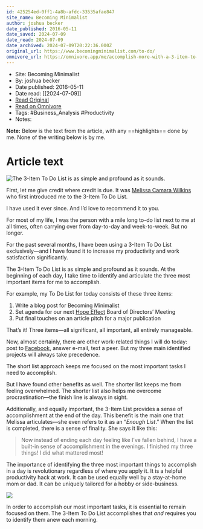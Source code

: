 ```yaml
---
id: 425254ed-0ff1-4a8b-afdc-33535afae847
site_name: Becoming Minimalist
author: joshua becker
date_published: 2016-05-11
date_saved: 2024-07-09
date_read: 2024-07-09
date_archived: 2024-07-09T20:22:36.000Z
original_url: https://www.becomingminimalist.com/to-do/
omnivore_url: https://omnivore.app/me/accomplish-more-with-a-3-item-to-do-list-1909911e9a8
---
```


 - Site: Becoming Minimalist
 - By: joshua becker
 - Date published: 2016-05-11
 - Date read: [[2024-07-09]]
 - [Read Original](https://www.becomingminimalist.com/to-do/)
 - [Read on Omnivore](https://omnivore.app/me/accomplish-more-with-a-3-item-to-do-list-1909911e9a8)
 - Tags:  #Business_Analysis  #Productivity 
 - Notes: 

**Note:** Below is the text from the article, with any ==highlights== done by me. None of the writing below is by me.

# Article text
![The 3-Item To Do List is as simple and profound as it sounds.](https://proxy-prod.omnivore-image-cache.app/600x290,sAl0bjvRiufPtfVZA8w1Wr49uApWRNHn9-IM_QCL2wSE/https://www.becomingminimalist.com/wp-content/uploads/2016/05/3-item-to-do-list.jpg)

First, let me give credit where credit is due. It was [Melissa Camara Wilkins](http://melissacamarawilkins.com/) who first introduced me to the 3-Item To Do List.

I have used it ever since. And I’d love to recommend it to you.

For most of my life, I was the person with a mile long to-do list next to me at all times, often carrying over from day-to-day and week-to-week. But no longer.

For the past several months, I have been using a 3-Item To Do List exclusively—and I have found it to increase my productivity and work satisfaction significantly.

The 3-Item To Do List is as simple and profound as it sounds. At the beginning of each day, I take time to identify and articulate the three most important items for me to accomplish.

For example, my To Do List for today consists of these three items:

1. Write a blog post for Becoming Minimalist
2. Set agenda for our next [Hope Effect](http://hopeeffect.com/) Board of Directors’ Meeting
3. Put final touches on an article pitch for a major publication

That’s it! Three items—all significant, all important, all entirely manageable.

Now, almost certainly, there are other work-related things I will do today: post to [Facebook](https://www.facebook.com/becomingminimalist), answer e-mail, text a peer. But my three main identified projects will always take precedence.

The short list approach keeps me focused on the most important tasks I need to accomplish.

But I have found other benefits as well. The shorter list keeps me from feeling overwhelmed. The shorter list also helps me overcome procrastination—the finish line is always in sight.

Additionally, and equally important, the 3-Item List provides a sense of accomplishment at the end of the day. This benefit is the main one that Melissa articulates—she even refers to it as an “_Enough List_.” When the list is completed, there is a sense of finality. She says it like this:

> Now instead of ending each day feeling like I’ve fallen behind, I have a built-in sense of accomplishment in the evenings. I finished my three things! I did what mattered most!

The importance of identifying the three most important things to accomplish in a day is revolutionary regardless of where you apply it. It is a helpful productivity hack at work. It can be used equally well by a stay-at-home mom or dad. It can be uniquely tailored for a hobby or side-business.

![](https://proxy-prod.omnivore-image-cache.app/1024x684,s5dvY5XDRaLwHoLqmJLO7mBbOK6dGmKkEcmDtZSwUlYo/https://www.becomingminimalist.com/wp-content/uploads/2024/07/the-zeigarnik-effect-1024x684.jpg)

In order to accomplish our most important tasks, it is essential to remain focused on them. The 3-Item To Do List accomplishes that _and_ requires you to identify them anew each morning.
